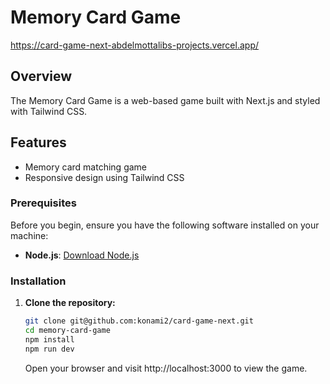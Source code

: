 # Memory Card Game
  https://card-game-next-abdelmottalibs-projects.vercel.app/
## Overview

The Memory Card Game is a web-based game built with Next.js and styled with Tailwind CSS.

## Features

- Memory card matching game
- Responsive design using Tailwind CSS

### Prerequisites

Before you begin, ensure you have the following software installed on your machine:

- **Node.js**: [Download Node.js](https://nodejs.org/)

### Installation

1. **Clone the repository:**

   ```bash
   git clone git@github.com:konami2/card-game-next.git
   cd memory-card-game
   npm install
   npm run dev
   ```
   Open your browser and visit http://localhost:3000 to view the game.
